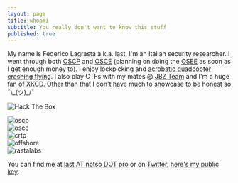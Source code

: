 ```yaml
---
layout: page
title: whoami
subtitle: You really don't want to know this stuff
published: true
---
```


My name is Federico Lagrasta a.k.a. last, I'm an Italian security researcher. I went through both [OSCP](https://www.offensive-security.com/information-security-certifications/oscp-offensive-security-certified-professional/) and [OSCE](https://www.offensive-security.com/information-security-certifications/osce-offensive-security-certified-expert/) (planning on doing the [OSEE](https://www.offensive-security.com/information-security-certifications/osee-offensive-security-exploitation-expert/) as soon as I get enough money to). I enjoy lockpicking and [acrobatic quadcopter ~~crashing~~ flying](https://www.youtube.com/watch?v=DpP_eaYOmxg). I also play CTFs with my mates @ [JBZ Team](https://jbz.team/about/) and I'm a huge fan of [XKCD](https://xkcd.com/1243/). Other than that I don't have much to showcase to be honest so ¯\\\_(ツ)\_/¯

<img src="https://www.hackthebox.eu/badge/image/28728" alt="Hack The Box"> <br>

![oscp]({{site.baseurl}}/img/oscp.jpg)
<br>
![osce]({{site.baseurl}}/img/osce.png)
<br>
![crtp]({{site.baseurl}}/img/crtp.png)
<br>
![offshore]({{site.baseurl}}/img/offshore.png)
<br>
![rastalabs]({{site.baseurl}}/img/rastalabs.png)


You can find me at [last AT notso DOT pro](mailto:last@notso.pro) or on [Twitter](https://twitter.com/last0x00), [here's my public key]({{site.baseurl}}/pubkey.txt).
